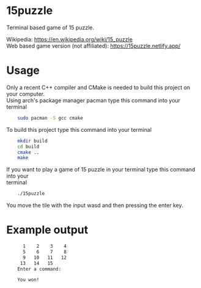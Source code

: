 # 15puzzle

Terminal based game of 15 puzzle.

Wikipedia: https://en.wikipedia.org/wiki/15_puzzle  
Web based game version (not affiliated): https://15puzzle.netlify.app/

# Usage

Only a recent C++ compiler and CMake is needed to build this project on your computer.  
Using arch's package manager pacman type this command into your terminal
```bash
    sudo pacman -S gcc cmake
```
To build this project type this command into your terminal
```bash
    mkdir build
    cd build
    cmake ..
    make
```
If you want to play a game of 15 puzzle in your terminal type this command into your  
terminal
```bash
    ./15puzzle
```
You move the tile with the input wasd and then pressing the enter key.

# Example output
```bash
      1    2    3    4
      5    6    7    8
      9   10   11   12
     13   14   15
    Enter a command:

    You won!
```
